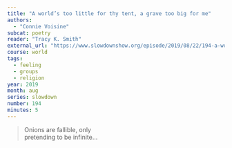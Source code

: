 ```yaml
---
title: "A world’s too little for thy tent, a grave too big for me"
authors:
  - "Connie Voisine"
subcat: poetry
reader: "Tracy K. Smith"
external_url: "https://www.slowdownshow.org/episode/2019/08/22/194-a-worlds-too-little-for-thy-tent-a-grave-too-big-for-me"
course: world
tags:
  - feeling
  - groups
  - religion
year: 2019
month: aug
series: slowdown
number: 194
minutes: 5
---
```


> Onions are fallible, only  
pretending to be infinite...  
